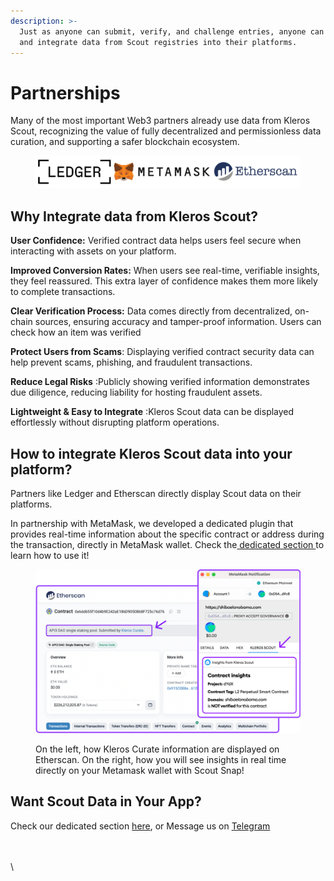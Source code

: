 ```yaml
---
description: >-
  Just as anyone can submit, verify, and challenge entries, anyone can retrieve
  and integrate data from Scout registries into their platforms.
---
```


# Partnerships

Many of the most important Web3 partners already use data from Kleros Scout, recognizing the value of fully decentralized and permissionless data curation, and supporting a safer blockchain ecosystem.

<figure><img src="../../../.gitbook/assets/image (2) (1).png" alt=""><figcaption></figcaption></figure>

## Why Integrate data from Kleros Scout?

**User Confidence:** Verified contract data helps users feel secure when interacting with assets on your platform.

**Improved Conversion Rates:** When users see real-time, verifiable insights, they feel reassured. This extra layer of confidence makes them more likely to complete transactions.

**Clear Verification Process:** Data comes directly from decentralized, on-chain sources, ensuring accuracy and tamper-proof information. Users can check how an item was verified&#x20;

**Protect Users from Scams**: Displaying verified contract security data can help prevent scams, phishing, and fraudulent transactions.

**Reduce Legal Risks** :Publicly showing verified information demonstrates due diligence, reducing liability for hosting fraudulent assets.

**Lightweight & Easy to Integrate** :Kleros Scout data can be displayed effortlessly without disrupting platform operations.



## How to integrate Kleros Scout data into your platform?

Partners like Ledger and Etherscan directly display Scout data on their platforms.

In partnership with MetaMask, we developed a dedicated plugin that provides real-time information about the specific contract or address during the transaction, directly in MetaMask wallet. Check the[ dedicated section ](kleros-scout-metamask-snaps/)to learn how to use it!

<figure><img src="../../../.gitbook/assets/etherscan-and-metamask.86d0d4d3.png" alt=""><figcaption><p>On the left, how Kleros Curate information are displayed on Etherscan. On the right, how you will see insights in real time directly on your Metamask wallet with Scout Snap!</p></figcaption></figure>



## Want Scout Data in Your App?

Check our dedicated section [here](../../../integrations/types-of-integrations/2.-curated-data-integration-plan/), or Message us on [Telegram](https://t.me/kleros)

\
\
\
